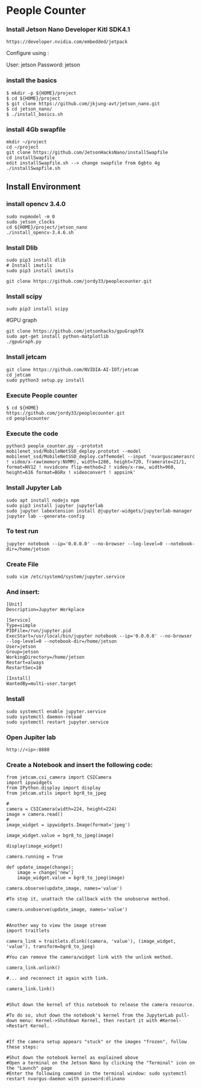 # People Counter

### Install Jetson Nano Developer Kitl SDK4.1
```
https://developer.nvidia.com/embedded/jetpack
```

Configure using :

User: jetson Password: jetson

### install the basics

```
$ mkdir -p ${HOME}/project
$ cd ${HOME}/project
$ git clone https://github.com/jkjung-avt/jetson_nano.git
$ cd jetson_nano/
$ ./install_basics.sh
```
### install 4Gb swapfile
```
mkdir ~/project
cd ~/project
git clone https://github.com/JetsonHacksNano/installSwapfile 
cd installSwapfile
edit installSwapfile.sh --> change swapfile from 6gbto 4g
./installSwapfile.sh
```

## Install Environment

### install opencv 3.4.0
```
sudo nvpmodel -m 0
sudo jetson_clocks
cd ${HOME}/project/jetson_nano
./install_opencv-3.4.6.sh
```

### Install Dlib
```
sudo pip3 install dlib
# Install imutils
sudo pip3 install imutils
```

```
git clone https://github.com/jordy33/peoplecounter.git
```
### Install scipy
```
sudo pip3 install scipy

```
#GPU graph
```
git clone https://github.com/jetsonhacks/gpuGraphTX
sudo apt-get install python-matplotlib
./gpuGraph.py
```

### Install jetcam
```
git clone https://github.com/NVIDIA-AI-IOT/jetcam
cd jetcam
sudo python3 setup.py install
```

### Execute People counter

```
$ cd ${HOME}
https://github.com/jordy33/peoplecounter.git
cd peoplecounter
```

### Execute the code 

```
python3 people_counter.py --prototxt mobilenet_ssd/MobileNetSSD_deploy.prototxt --model mobilenet_ssd/MobileNetSSD_deploy.caffemodel --input 'nvarguscamerasrc ! video/x-raw(memory:NVMM), width=1280, height=720, framerate=21/1, format=NV12 ! nvvidconv flip-method=2 ! video/x-raw, width=960, height=616 format=BGRx ! videoconvert ! appsink'
```

### Install Jupyter Lab
```
sudo apt install nodejs npm
sudo pip3 install jupyter jupyterlab
sudo jupyter labextension install @jupyter-widgets/jupyterlab-manager
jupyter lab --generate-config
```

### To test run
```
jupyter notebook --ip='0.0.0.0' --no-browser --log-level=0 --notebook-dir=/home/jetson
```

### Create File
```
sudo vim /etc/systemd/system/jupyter.service
```
### And insert:
```
[Unit]
Description=Jupyter Workplace

[Service]
Type=simple
PIDFile=/run/jupyter.pid
ExecStart=/usr/local/bin/jupyter notebook --ip='0.0.0.0' --no-browser --log-level=0 --notebook-dir=/home/jetson
User=jetson
Group=jetson
WorkingDirectory=/home/jetson
Restart=always
RestartSec=10

[Install]
WantedBy=multi-user.target
```

### Install
```
sudo systemctl enable jupyter.service
sudo systemctl daemon-reload
sudo systemctl restart jupyter.service
```

### Open Jupiter lab

```
http://<ip>:8888
```

### Create a Notebook and insert the following code:

```
from jetcam.csi_camera import CSICamera
import ipywidgets
from IPython.display import display
from jetcam.utils import bgr8_to_jpeg

#
camera = CSICamera(width=224, height=224)
image = camera.read()
#
image_widget = ipywidgets.Image(format='jpeg')

image_widget.value = bgr8_to_jpeg(image)

display(image_widget)

camera.running = True

def update_image(change):
    image = change['new']
    image_widget.value = bgr8_to_jpeg(image)
    
camera.observe(update_image, names='value')

#To stop it, unattach the callback with the unobserve method.

camera.unobserve(update_image, names='value')


#Another way to view the image stream
import traitlets

camera_link = traitlets.dlink((camera, 'value'), (image_widget, 'value'), transform=bgr8_to_jpeg)

#You can remove the camera/widget link with the unlink method.

camera_link.unlink()

#... and reconnect it again with link.

camera_link.link()


#Shut down the kernel of this notebook to release the camera resource.

#To do so, shut down the notebook's kernel from the JupyterLab pull-down menu: Kernel->Shutdown Kernel, then restart it with #Kernel->Restart Kernel.


#If the camera setup appears "stuck" or the images "frozen", follow these steps:

#Shut down the notebook kernel as explained above
#Open a terminal on the Jetson Nano by clicking the "Terminal" icon on the "Launch" page
#Enter the following command in the terminal window: sudo systemctl restart nvargus-daemon with password:dlinano
```
